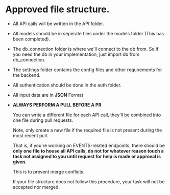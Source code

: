 # Approved file structure.

* All API calls will be written in the API folder.

* All models should be in seperate files under the models folder (This has been completed).

* The db_connection folder is where we'll connect to the db from. So if you need the db in your implementation, just import db from db_connection.

* The settings folder contains the config files and other requirements for the backend.

* All authentication should be done in the auth folder.
* All input data are in **JSON** Format
* **ALWAYS PERFORM A PULL BEFORE A PR**



  You can write a different file for each API call, they'll be combined into one file during pull requests.
  
  Note, only create a new file if the required file is not present during the most recent pull.

  That is, if you're working on EVENTS-related endpoints, there should be **only one file to house all API calls, do not for whatever reason touch a task not assigned to you until request for help is made or approval is given**.

  This is to prevent merge conflicts.
  
  If your file structure does not follow this procedure, your task will not be accepted nor merged.
